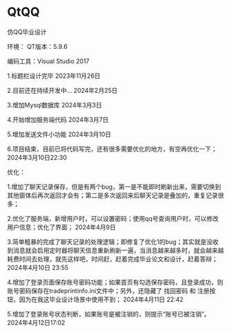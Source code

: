 # QtQQ
仿QQ毕业设计



环境：
QT版本：5.9.6

编码工具：Visual Studio 2017



1.标题栏设计完毕    						2023年11月26日

2.目前还在持续开发中... 				2024年2月25日

3.增加Mysql数据库						2024年3月3日

4.开始增加服务端代码					2024年3月7日

5.增加发送文件小功能					2024年3月10日

6.项目结束，目前已将代码写完，还有很多需要优化的地方，有空再优化一下；	2024年3月10日22:30



优化：

1.增加了聊天记录保存，但是有两个bug，第一是不能即时刷新出来，需要切换到其他窗体后再次返回才会有；第二是多次返回来后聊天记录是叠加的，重复记录很多；

2.优化了服务端，新增用户时，可以设置密码；使用qq号查询用户时，可以修改用户信息；优化了界面；	2024年4月9日

3.简单粗暴的完成了聊天记录的处理逻辑；即修复了优化1的bug；其实就是没收到消息就会启用定时器将聊天信息重新刷新一遍，当消息越来越多时，就会越来越耗费时间去处理，就先这样吧，时间赶，赶着完成毕业论文和设计，赶着答辩；	2024年4月10日 23:55

4.增加了登录页面保存账号密码功能；如果首页有勾选保存密码，且登录成功，则账号密码保存在tradeprintinfo.ini文件中；另外，还隐藏了 找回密码 和 注册按钮，因为在我这毕业设计场景中使用不到；		2024年4月11日 22:42

5.增加了登录账号状态判断，如果账号是被注销的，则提示“账号已被注销”。	2024年4月12日17:02
